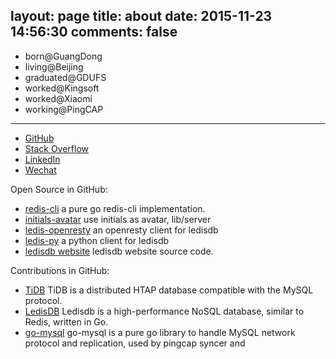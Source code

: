 layout: page
title: about
date: 2015-11-23 14:56:30
comments: false
---

- born@GuangDong
- living@Beijing
- graduated@GDUFS
- worked@Kingsoft
- worked@Xiaomi
- working@PingCAP


---

- [GitHub](https://github.com/holys)
- [Stack Overflow](http://stackoverflow.com/users/1297203/holys?tab=profile)
- [LinkedIn](https://cn.linkedin.com/in/chendahui)
- [Wechat](/images/wechat_me.png)

Open Source in GitHub:
- [redis-cli](https://github.com/holys/redis-cli) a pure go redis-cli implementation.
- [initials-avatar](https://github.com/holys/initials-avatar)  use initials as avatar, lib/server
- [ledis-openresty](https://github.com/holys/ledis-openresty) an openresty client for ledisdb
- [ledis-py](https://github.com/holys/ledis-py) a python client for ledisdb
- [ledisdb website](https://github.com/holys/ledis-website) ledisdb website source code.

Contributions in GitHub:


- [TiDB](https://github.com/pingcap/tidb/commits?author=holys) TiDB is a distributed HTAP database compatible with the MySQL protocol.
- [LedisDB](https://github.com/siddontang/ledisdb/commits?author=holys) Ledisdb is a high-performance NoSQL database, similar to Redis, written in Go.
- [go-mysql](https://github.com/siddontang/go-mysql/commits?author=holys) go-mysql is a pure go library to handle MySQL network protocol and replication, used by pingcap syncer and 
